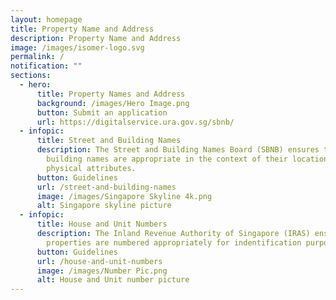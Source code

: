```yaml
---
layout: homepage
title: Property Name and Address
description: Property Name and Address
image: /images/isomer-logo.svg
permalink: /
notification: ""
sections:
  - hero:
      title: Property Names and Address
      background: /images/Hero Image.png
      button: Submit an application
      url: https://digitalservice.ura.gov.sg/sbnb/
  - infopic:
      title: Street and Building Names
      description: The Street and Building Names Board (SBNB) ensures that street and
        building names are appropriate in the context of their location and
        physical attributes.
      button: Guidelines
      url: /street-and-building-names
      image: /images/Singapore Skyline 4k.png
      alt: Singapore skyline picture
  - infopic:
      title: House and Unit Numbers
      description: The Inland Revenue Authority of Singapore (IRAS) ensures that
        properties are numbered appropriately for indentification purposes.
      button: Guidelines
      url: /house-and-unit-numbers
      image: /images/Number Pic.png
      alt: House and Unit number picture
---
```




